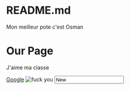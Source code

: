 # README.md
<html>
  <head>
      Mon meilleur pote c'est Osman
  </head>
  <body>
      <h1>Our Page</h1>
      <p>J'aime ma classe</p>
      <a href="http://www.google.com" target="_blank">Google</a>
    <img src="https://images.unsplash.com/photo-1633621412960-6df85eff8c85?q=80&w=927&auto=format&fit=crop&ixlib=rb-4.1.0&ixid=M3wxMjA3fDB8MHxwaG90by1wYWdlfHx8fGVufDB8fHx8fA%3D%3D" title="fuck you">
    <input type="text" value="New">
  </body>
</html>
